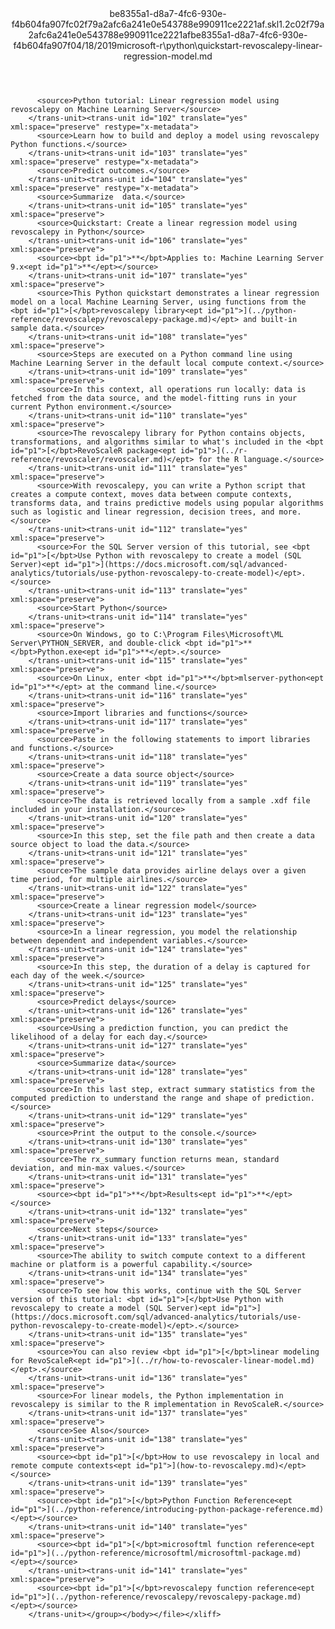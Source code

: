 <?xml version="1.0"?><xliff version="1.2" xmlns="urn:oasis:names:tc:xliff:document:1.2" xmlns:xsi="http://www.w3.org/2001/XMLSchema-instance" xsi:schemaLocation="urn:oasis:names:tc:xliff:document:1.2 xliff-core-1.2-transitional.xsd"><file datatype="xml" original="quickstart-revoscalepy-linear-regression-model.md" source-language="en-US" target-language="en-US"><header><tool tool-id="mdxliff" tool-name="mdxliff" tool-version="1.0-d1654b2" tool-company="Microsoft" /><xliffext:skl_file_name xmlns:xliffext="urn:microsoft:content:schema:xliffextensions">be8355a1-d8a7-4fc6-930e-f4b604fa907fc02f79a2afc6a241e0e543788e990911ce2221af.skl</xliffext:skl_file_name><xliffext:version xmlns:xliffext="urn:microsoft:content:schema:xliffextensions">1.2</xliffext:version><xliffext:ms.openlocfilehash xmlns:xliffext="urn:microsoft:content:schema:xliffextensions">c02f79a2afc6a241e0e543788e990911ce2221af</xliffext:ms.openlocfilehash><xliffext:ms.sourcegitcommit xmlns:xliffext="urn:microsoft:content:schema:xliffextensions">be8355a1-d8a7-4fc6-930e-f4b604fa907f</xliffext:ms.sourcegitcommit><xliffext:ms.lasthandoff xmlns:xliffext="urn:microsoft:content:schema:xliffextensions">04/18/2019</xliffext:ms.lasthandoff><xliffext:ms.openlocfilepath xmlns:xliffext="urn:microsoft:content:schema:xliffextensions">microsoft-r\python\quickstart-revoscalepy-linear-regression-model.md</xliffext:ms.openlocfilepath></header><body><group id="content" extype="content"><trans-unit id="101" translate="yes" xml:space="preserve" restype="x-metadata">
          <source>Python tutorial: Linear regression model using revoscalepy on Machine Learning Server</source>
        </trans-unit><trans-unit id="102" translate="yes" xml:space="preserve" restype="x-metadata">
          <source>Learn how to build and deploy a model using revoscalepy Python functions.</source>
        </trans-unit><trans-unit id="103" translate="yes" xml:space="preserve" restype="x-metadata">
          <source>Predict outcomes.</source>
        </trans-unit><trans-unit id="104" translate="yes" xml:space="preserve" restype="x-metadata">
          <source>Summarize  data.</source>
        </trans-unit><trans-unit id="105" translate="yes" xml:space="preserve">
          <source>Quickstart: Create a linear regression model using revoscalepy in Python</source>
        </trans-unit><trans-unit id="106" translate="yes" xml:space="preserve">
          <source><bpt id="p1">**</bpt>Applies to: Machine Learning Server 9.x<ept id="p1">**</ept></source>
        </trans-unit><trans-unit id="107" translate="yes" xml:space="preserve">
          <source>This Python quickstart demonstrates a linear regression model on a local Machine Learning Server, using functions from the <bpt id="p1">[</bpt>revoscalepy library<ept id="p1">](../python-reference/revoscalepy/revoscalepy-package.md)</ept> and built-in sample data.</source>
        </trans-unit><trans-unit id="108" translate="yes" xml:space="preserve">
          <source>Steps are executed on a Python command line using Machine Learning Server in the default local compute context.</source>
        </trans-unit><trans-unit id="109" translate="yes" xml:space="preserve">
          <source>In this context, all operations run locally: data is fetched from the data source, and the model-fitting runs in your current Python environment.</source>
        </trans-unit><trans-unit id="110" translate="yes" xml:space="preserve">
          <source>The revoscalepy library for Python contains objects, transformations, and algorithms similar to what's included in the <bpt id="p1">[</bpt>RevoScaleR package<ept id="p1">](../r-reference/revoscaler/revoscaler.md)</ept> for the R language.</source>
        </trans-unit><trans-unit id="111" translate="yes" xml:space="preserve">
          <source>With revoscalepy, you can write a Python script that creates a compute context, moves data between compute contexts, transforms data, and trains predictive models using popular algorithms such as logistic and linear regression, decision trees, and more.</source>
        </trans-unit><trans-unit id="112" translate="yes" xml:space="preserve">
          <source>For the SQL Server version of this tutorial, see <bpt id="p1">[</bpt>Use Python with revoscalepy to create a model (SQL Server)<ept id="p1">](https://docs.microsoft.com/sql/advanced-analytics/tutorials/use-python-revoscalepy-to-create-model)</ept>.</source>
        </trans-unit><trans-unit id="113" translate="yes" xml:space="preserve">
          <source>Start Python</source>
        </trans-unit><trans-unit id="114" translate="yes" xml:space="preserve">
          <source>On Windows, go to C:\Program Files\Microsoft\ML Server\PYTHON_SERVER, and double-click <bpt id="p1">**</bpt>Python.exe<ept id="p1">**</ept>.</source>
        </trans-unit><trans-unit id="115" translate="yes" xml:space="preserve">
          <source>On Linux, enter <bpt id="p1">**</bpt>mlserver-python<ept id="p1">**</ept> at the command line.</source>
        </trans-unit><trans-unit id="116" translate="yes" xml:space="preserve">
          <source>Import libraries and functions</source>
        </trans-unit><trans-unit id="117" translate="yes" xml:space="preserve">
          <source>Paste in the following statements to import libraries and functions.</source>
        </trans-unit><trans-unit id="118" translate="yes" xml:space="preserve">
          <source>Create a data source object</source>
        </trans-unit><trans-unit id="119" translate="yes" xml:space="preserve">
          <source>The data is retrieved locally from a sample .xdf file included in your installation.</source>
        </trans-unit><trans-unit id="120" translate="yes" xml:space="preserve">
          <source>In this step, set the file path and then create a data source object to load the data.</source>
        </trans-unit><trans-unit id="121" translate="yes" xml:space="preserve">
          <source>The sample data provides airline delays over a given time period, for multiple airlines.</source>
        </trans-unit><trans-unit id="122" translate="yes" xml:space="preserve">
          <source>Create a linear regression model</source>
        </trans-unit><trans-unit id="123" translate="yes" xml:space="preserve">
          <source>In a linear regression, you model the relationship between dependent and independent variables.</source>
        </trans-unit><trans-unit id="124" translate="yes" xml:space="preserve">
          <source>In this step, the duration of a delay is captured for each day of the week.</source>
        </trans-unit><trans-unit id="125" translate="yes" xml:space="preserve">
          <source>Predict delays</source>
        </trans-unit><trans-unit id="126" translate="yes" xml:space="preserve">
          <source>Using a prediction function, you can predict the likelihood of a delay for each day.</source>
        </trans-unit><trans-unit id="127" translate="yes" xml:space="preserve">
          <source>Summarize data</source>
        </trans-unit><trans-unit id="128" translate="yes" xml:space="preserve">
          <source>In this last step, extract summary statistics from the computed prediction to understand the range and shape of prediction.</source>
        </trans-unit><trans-unit id="129" translate="yes" xml:space="preserve">
          <source>Print the output to the console.</source>
        </trans-unit><trans-unit id="130" translate="yes" xml:space="preserve">
          <source>The rx_summary function returns mean, standard deviation, and min-max values.</source>
        </trans-unit><trans-unit id="131" translate="yes" xml:space="preserve">
          <source><bpt id="p1">**</bpt>Results<ept id="p1">**</ept></source>
        </trans-unit><trans-unit id="132" translate="yes" xml:space="preserve">
          <source>Next steps</source>
        </trans-unit><trans-unit id="133" translate="yes" xml:space="preserve">
          <source>The ability to switch compute context to a different machine or platform is a powerful capability.</source>
        </trans-unit><trans-unit id="134" translate="yes" xml:space="preserve">
          <source>To see how this works, continue with the SQL Server version of this tutorial: <bpt id="p1">[</bpt>Use Python with revoscalepy to create a model (SQL Server)<ept id="p1">](https://docs.microsoft.com/sql/advanced-analytics/tutorials/use-python-revoscalepy-to-create-model)</ept>.</source>
        </trans-unit><trans-unit id="135" translate="yes" xml:space="preserve">
          <source>You can also review <bpt id="p1">[</bpt>linear modeling for RevoScaleR<ept id="p1">](../r/how-to-revoscaler-linear-model.md)</ept>.</source>
        </trans-unit><trans-unit id="136" translate="yes" xml:space="preserve">
          <source>For linear models, the Python implementation in revoscalepy is similar to the R implementation in RevoScaleR.</source>
        </trans-unit><trans-unit id="137" translate="yes" xml:space="preserve">
          <source>See Also</source>
        </trans-unit><trans-unit id="138" translate="yes" xml:space="preserve">
          <source><bpt id="p1">[</bpt>How to use revoscalepy in local and remote compute contexts<ept id="p1">](how-to-revoscalepy.md)</ept></source>
        </trans-unit><trans-unit id="139" translate="yes" xml:space="preserve">
          <source><bpt id="p1">[</bpt>Python Function Reference<ept id="p1">](../python-reference/introducing-python-package-reference.md)</ept></source>
        </trans-unit><trans-unit id="140" translate="yes" xml:space="preserve">
          <source><bpt id="p1">[</bpt>microsoftml function reference<ept id="p1">](../python-reference/microsoftml/microsoftml-package.md)</ept></source>
        </trans-unit><trans-unit id="141" translate="yes" xml:space="preserve">
          <source><bpt id="p1">[</bpt>revoscalepy function reference<ept id="p1">](../python-reference/revoscalepy/revoscalepy-package.md)</ept></source>
        </trans-unit></group></body></file></xliff>